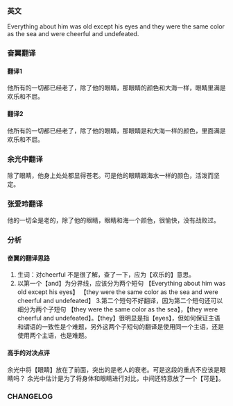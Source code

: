 
### 英文
Everything about him was old except his eyes and they were the same
color as the sea and were cheerful and undefeated.

### 奋翼翻译
#### 翻译1
他所有的一切都已经老了，除了他的眼睛，那眼睛的颜色和大海一样，眼睛里满是欢乐和不屈。

#### 翻译2 
他所有的一切都已经老了，除了他的眼睛，那眼睛是和大海一样的颜色，里面满是欢乐和不屈。

### 余光中翻译

除了眼睛，他身上处处都显得苍老。可是他的眼睛跟海水一样的颜色，活泼而坚定。

### 张爱玲翻译

 他的一切全是老的，除了他的眼睛，眼睛和海一个颜色，很愉快，没有战败过。 


### 分析
#### 奋翼的翻译思路
1. 生词：对cheerful 不是很了解，查了一下，应为【欢乐的】意思。
2. 以第一个【and】为分界线，应该分为两个短句
【Everything about him was old except his eyes】
【they were the same color as the sea and were cheerful and undefeated】
3.第二个短句不好翻译，因为第二个短句还可以细分为两个子短句
【they were the same color as the sea】，【they were cheerful and undefeated】。【they】很明显是指【eyes】，但如何保证主语和谓语的一致性是个难题，另外这两个子短句的翻译是使用同一个主语，还是使用两个主语，也是难题。

#### 高手的对决点评
余光中将【眼睛】放在了前面，突出的是老人的衰老。可是这段的重点不应该是眼睛吗？
余光中估计是为了将身体和眼睛进行对比，中间还特意放了一个【可是】。





### CHANGELOG




<!--stackedit_data:
eyJoaXN0b3J5IjpbLTEyNjUwNzA4NywxNDkwNjI3MjIyXX0=
-->